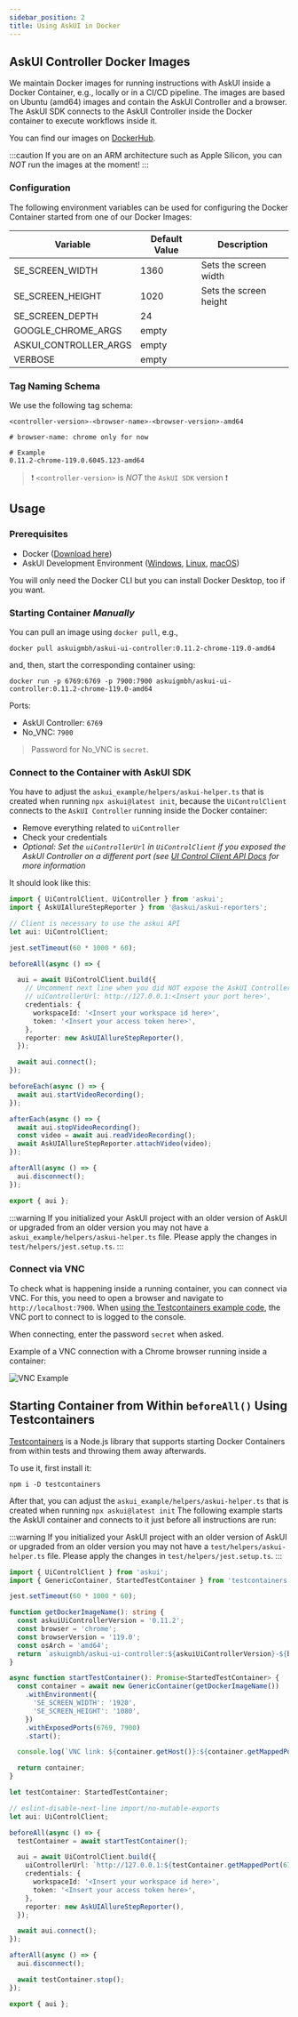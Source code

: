 ```yaml
---
sidebar_position: 2
title: Using AskUI in Docker
---
```


## AskUI Controller Docker Images

We maintain Docker images for running instructions with AskUI inside a Docker Container, e.g., locally or in a CI/CD pipeline. The images are based on Ubuntu (amd64) images and contain the AskUI Controller and a browser. The AskUI SDK connects to the AskUI Controller inside the Docker container to execute workflows inside it.

You can find our images on [DockerHub](https://hub.docker.com/r/askuigmbh/askui-ui-controller).

:::caution
If you are on an ARM architecture such as Apple Silicon, you can _NOT_ run the images at the moment!
:::

### Configuration

The following environment variables can be used for configuring the Docker Container started from one of our Docker Images:

| Variable | Default Value | Description |
|---|---|---|
| SE_SCREEN_WIDTH | 1360 | Sets the screen width |
| SE_SCREEN_HEIGHT | 1020 | Sets the screen height |
| SE_SCREEN_DEPTH | 24| |
| GOOGLE_CHROME_ARGS | empty | |
| ASKUI_CONTROLLER_ARGS | empty ||
| VERBOSE | empty | |

### Tag Naming Schema
We use the following tag schema:

```
<controller-version>-<browser-name>-<browser-version>-amd64

# browser-name: chrome only for now

# Example
0.11.2-chrome-119.0.6045.123-amd64
```

> ❗️ `<controller-version>` is _NOT_ the `AskUI SDK` version ❗️

## Usage

### Prerequisites
* Docker ([Download here](https://www.docker.com/get-started/))
* AskUI Development Environment ([Windows](../01-Getting%20Started/Installing%20AskUI/getting-started.md), [Linux](../01-Getting%20Started/Installing%20AskUI/getting-started-linux.md), [macOS](../01-Getting%20Started/Installing%20AskUI/getting-started-macos.md))

You will only need the Docker CLI but you can install Docker Desktop, too if you want.

### Starting Container *Manually*
You can pull an image using `docker pull`, e.g.,

```shell
docker pull askuigmbh/askui-ui-controller:0.11.2-chrome-119.0-amd64
```

and, then, start the corresponding container using:

```shell
docker run -p 6769:6769 -p 7900:7900 askuigmbh/askui-ui-controller:0.11.2-chrome-119.0-amd64
```

Ports:

* AskUI Controller: `6769`
* No_VNC: `7900`

> Password for No_VNC is `secret`.

### Connect to the Container with AskUI SDK
You have to adjust the `askui_example/helpers/askui-helper.ts` that is created when running `npx askui@latest init`, because the `UiControlClient` connects to the `AskUI Controller` running inside the Docker container:

* Remove everything related to `uiController`
* Check your credentials
* _Optional: Set the `uiControllerUrl` in `UiControlClient` if you exposed the AskUI Controller on a different port (see [UI Control Client API Docs](../../adk/02-Components/askui-ui-control-client.md) for more information_

It should look like this:

```typescript title="askui_example/helper/askui-helper.ts" showLineNumbers
import { UiControlClient, UiController } from 'askui';
import { AskUIAllureStepReporter } from '@askui/askui-reporters';

// Client is necessary to use the askui API
let aui: UiControlClient;

jest.setTimeout(60 * 1000 * 60);

beforeAll(async () => {

  aui = await UiControlClient.build({
    // Uncomment next line when you did NOT expose the AskUI Controller on port 6769
    // uiControllerUrl: http://127.0.0.1:<Insert your port here>',
    credentials: {
      workspaceId: '<Insert your workspace id here>',
      token: '<Insert your access token here>',
    },
    reporter: new AskUIAllureStepReporter(),
  });

  await aui.connect();
});

beforeEach(async () => {
  await aui.startVideoRecording();
});

afterEach(async () => {
  await aui.stopVideoRecording();
  const video = await aui.readVideoRecording();
  await AskUIAllureStepReporter.attachVideo(video);
});

afterAll(async () => {
  aui.disconnect();
});

export { aui };
```

:::warning
If you initialized your AskUI project with an older version of AskUI or upgraded from an older version you may not have a `askui_example/helpers/askui-helper.ts` file. Please apply the changes in `test/helpers/jest.setup.ts`.
:::

### Connect via VNC

To check what is happening inside a running container, you can connect via VNC. For this, you need to open a browser and navigate to `http://localhost:7900`. When [using the Testcontainers example code](#starting-container-from-within-beforeall-using-testcontainers), the VNC port to connect to is logged to the console.

When connecting, enter the password `secret` when asked.

Example of a VNC connection with a Chrome browser running inside a container:

![VNC Example](./images/vnc-example.png)

## Starting Container from Within `beforeAll()` Using Testcontainers

[Testcontainers](https://github.com/testcontainers/testcontainers-node) is a Node.js library that supports starting Docker Containers from within tests and throwing them away afterwards.

To use it, first install it:

```shell
npm i -D testcontainers
```

After that, you can adjust the `askui_example/helpers/askui-helper.ts` that is created when running `npx askui@latest init` The following example starts the AskUI container and connects to it just before all instructions are run:

:::warning
If you initialized your AskUI project with an older version of AskUI or upgraded from an older version you may not have a `test/helpers/askui-helper.ts` file. Please apply the changes in `test/helpers/jest.setup.ts`.
:::

```typescript
import { UiControlClient } from 'askui';
import { GenericContainer, StartedTestContainer } from 'testcontainers';

jest.setTimeout(60 * 1000 * 60);

function getDockerImageName(): string {
  const askuiUiControllerVersion = '0.11.2';
  const browser = 'chrome';
  const browserVersion = '119.0';
  const osArch = 'amd64';
  return `askuigmbh/askui-ui-controller:${askuiUiControllerVersion}-${browser}-${browserVersion}-${osArch}`;
}

async function startTestContainer(): Promise<StartedTestContainer> {
  const container = await new GenericContainer(getDockerImageName())
    .withEnvironment({
      'SE_SCREEN_WIDTH': '1920',
      'SE_SCREEN_HEIGHT': '1080',
    })
    .withExposedPorts(6769, 7900)
    .start();

  console.log(`VNC link: ${container.getHost()}:${container.getMappedPort(7900)}`);

  return container;
}

let testContainer: StartedTestContainer;

// eslint-disable-next-line import/no-mutable-exports
let aui: UiControlClient;

beforeAll(async () => {
  testContainer = await startTestContainer();

  aui = await UiControlClient.build({
    uiControllerUrl: `http://127.0.0.1:${testContainer.getMappedPort(6769)}`,
    credentials: {
      workspaceId: '<Insert your workspace id here>',
      token: '<Insert your access token here>',
    },
    reporter: new AskUIAllureStepReporter(),
  });

  await aui.connect();
});

afterAll(async () => {
  aui.disconnect();

  await testContainer.stop();
});

export { aui };

```
